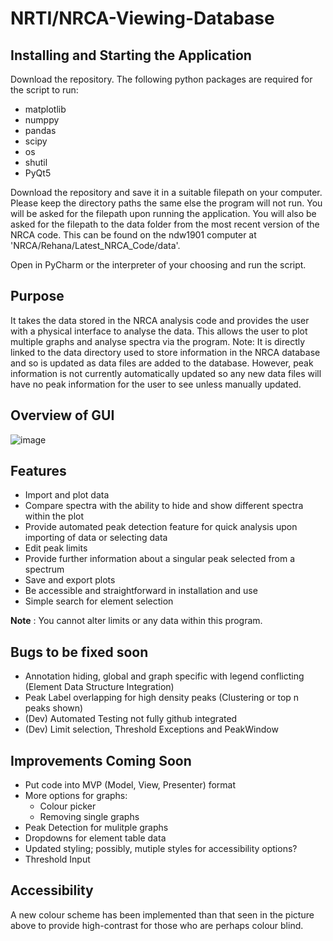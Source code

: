 # NRTI/NRCA-Viewing-Database


## **Installing and Starting the Application**

Download the repository. The following python packages are required for the script to run:
* matplotlib
* numppy
* pandas
* scipy
* os
* shutil
* PyQt5


Download the repository and save it in a suitable filepath on your computer. Please keep the directory paths the same else the program will not run. You will be asked for the filepath upon running the application.
You will also be asked for the filepath to the data folder from the most recent version of the NRCA code. This can be found on the ndw1901 computer at 'NRCA/Rehana/Latest_NRCA_Code/data'.

Open in PyCharm or the interpreter of your choosing and run the script.

## **Purpose**

It takes the data stored in the NRCA analysis code and provides the user with a physical interface to analyse the data. This allows the user to plot multiple graphs and analyse spectra via the program. Note: It is directly linked to the data directory used to store information in the NRCA database and so is updated as data files are added to the database. However, peak information is not currently automatically updated so any new data files will have no peak information for the user to see unless manually updated.

## **Overview of GUI**


![image](https://user-images.githubusercontent.com/109808872/210983210-82bace49-ad6a-44ef-a0b8-0d61b5f87797.png)


## **Features**

* Import and plot data
* Compare spectra with the ability to hide and show different spectra within the plot
* Provide automated peak detection feature for quick analysis upon importing of data or selecting data
* Edit peak limits
* Provide further information about a singular peak selected from a spectrum
* Save and export plots
* Be accessible and straightforward in installation and use
* Simple search for element selection

**Note** : You cannot alter limits or any data within this program.

## **Bugs to be fixed soon**

* Annotation hiding, global and graph specific with legend conflicting (Element Data Structure Integration)
* Peak Label overlapping for high density peaks (Clustering or top n peaks shown)
* (Dev) Automated Testing not fully github integrated
* (Dev) Limit selection, Threshold Exceptions and PeakWindow

## **Improvements Coming Soon**

* Put code into MVP (Model, View, Presenter) format
* More options for graphs:
    * Colour picker
    *  Removing single graphs
* Peak Detection for mulitple graphs
* Dropdowns for element table data
* Updated styling; possibly, mutiple styles for accessibility options?
* Threshold Input

## **Accessibility**

A new colour scheme has been implemented than that seen in the picture above to provide high-contrast for those who are perhaps colour blind.
